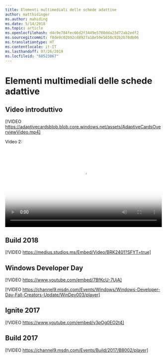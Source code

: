 ```yaml
---
title: Elementi multimediali delle schede adattive
author: matthidinger
ms.author: mahiding
ms.date: 5/14/2018
ms.topic: article
ms.openlocfilehash: d4c9e784fec66d2f3449e5780dda23d72ab2edf2
ms.sourcegitcommit: f8de9c02b92cd8927a18e59e5650c92b2b78db06
ms.translationtype: HT
ms.contentlocale: it-IT
ms.lasthandoff: 07/26/2019
ms.locfileid: "68523867"
---
```

# <a name="adaptive-cards-media"></a>Elementi multimediali delle schede adattive


## <a name="introduction-video"></a>Video introduttivo

[!VIDEO https://adaptivecardsblob.blob.core.windows.net/assets/AdaptiveCardsOverviewVideo.mp4]

Video 2:

<video controls width="100%" poster="../content/videoposter.png">
    <source src="https://adaptivecardsblob.blob.core.windows.net/assets/AdaptiveCardsOverviewVideo.mp4" type="video/mp4">
</video>

## <a name="build-2018"></a>Build 2018

[!VIDEO https://medius.studios.ms/Embed/Video/BRK2401?SFYT=true]

## <a name="windows-developer-day"></a>Windows Developer Day

[!VIDEO https://www.youtube.com/embed/7BfKcU-7UjA]

[!VIDEO https://channel9.msdn.com/Events/Windows/Windows-Developer-Day-Fall-Creators-Update/WinDev003/player]

## <a name="ignite-2017"></a>Ignite 2017

[!VIDEO https://www.youtube.com/embed/v3pOg0EO2t4]

## <a name="build-2017"></a>Build 2017 

[!VIDEO https://channel9.msdn.com/Events/Build/2017/B8002/player]

